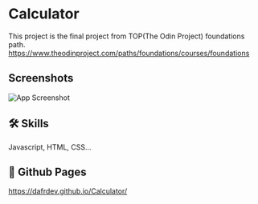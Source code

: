 # Calculator

This project is the final project from TOP(The Odin Project) foundations path.
https://www.theodinproject.com/paths/foundations/courses/foundations

## Screenshots

![App Screenshot](https://i.imgur.com/tmWlMU6.png)

## 🛠 Skills

Javascript, HTML, CSS...

## 🔗 Github Pages

https://dafrdev.github.io/Calculator/
